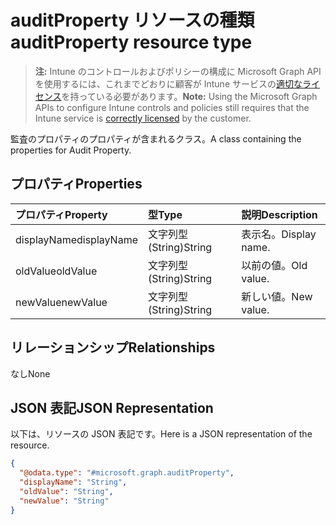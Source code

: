 # <a name="auditproperty-resource-type"></a><span data-ttu-id="399d3-101">auditProperty リソースの種類</span><span class="sxs-lookup"><span data-stu-id="399d3-101">auditProperty resource type</span></span>

> <span data-ttu-id="399d3-102">**注:** Intune のコントロールおよびポリシーの構成に Microsoft Graph API を使用するには、これまでどおりに顧客が Intune サービスの[適切なライセンス](https://go.microsoft.com/fwlink/?linkid=839381)を持っている必要があります。</span><span class="sxs-lookup"><span data-stu-id="399d3-102">**Note:** Using the Microsoft Graph APIs to configure Intune controls and policies still requires that the Intune service is [correctly licensed](https://go.microsoft.com/fwlink/?linkid=839381) by the customer.</span></span>

<span data-ttu-id="399d3-103">監査のプロパティのプロパティが含まれるクラス。</span><span class="sxs-lookup"><span data-stu-id="399d3-103">A class containing the properties for Audit Property.</span></span>
## <a name="properties"></a><span data-ttu-id="399d3-104">プロパティ</span><span class="sxs-lookup"><span data-stu-id="399d3-104">Properties</span></span>
|<span data-ttu-id="399d3-105">プロパティ</span><span class="sxs-lookup"><span data-stu-id="399d3-105">Property</span></span>|<span data-ttu-id="399d3-106">型</span><span class="sxs-lookup"><span data-stu-id="399d3-106">Type</span></span>|<span data-ttu-id="399d3-107">説明</span><span class="sxs-lookup"><span data-stu-id="399d3-107">Description</span></span>|
|:---|:---|:---|
|<span data-ttu-id="399d3-108">displayName</span><span class="sxs-lookup"><span data-stu-id="399d3-108">displayName</span></span>|<span data-ttu-id="399d3-109">文字列型 (String)</span><span class="sxs-lookup"><span data-stu-id="399d3-109">String</span></span>|<span data-ttu-id="399d3-110">表示名。</span><span class="sxs-lookup"><span data-stu-id="399d3-110">Display name.</span></span>|
|<span data-ttu-id="399d3-111">oldValue</span><span class="sxs-lookup"><span data-stu-id="399d3-111">oldValue</span></span>|<span data-ttu-id="399d3-112">文字列型 (String)</span><span class="sxs-lookup"><span data-stu-id="399d3-112">String</span></span>|<span data-ttu-id="399d3-113">以前の値。</span><span class="sxs-lookup"><span data-stu-id="399d3-113">Old value.</span></span>|
|<span data-ttu-id="399d3-114">newValue</span><span class="sxs-lookup"><span data-stu-id="399d3-114">newValue</span></span>|<span data-ttu-id="399d3-115">文字列型 (String)</span><span class="sxs-lookup"><span data-stu-id="399d3-115">String</span></span>|<span data-ttu-id="399d3-116">新しい値。</span><span class="sxs-lookup"><span data-stu-id="399d3-116">New value.</span></span>|

## <a name="relationships"></a><span data-ttu-id="399d3-117">リレーションシップ</span><span class="sxs-lookup"><span data-stu-id="399d3-117">Relationships</span></span>
<span data-ttu-id="399d3-118">なし</span><span class="sxs-lookup"><span data-stu-id="399d3-118">None</span></span>
## <a name="json-representation"></a><span data-ttu-id="399d3-119">JSON 表記</span><span class="sxs-lookup"><span data-stu-id="399d3-119">JSON Representation</span></span>
<span data-ttu-id="399d3-120">以下は、リソースの JSON 表記です。</span><span class="sxs-lookup"><span data-stu-id="399d3-120">Here is a JSON representation of the resource.</span></span>
<!-- {
  "blockType": "resource",
  "@odata.type": "microsoft.graph.auditProperty"
}
-->
``` json
{
  "@odata.type": "#microsoft.graph.auditProperty",
  "displayName": "String",
  "oldValue": "String",
  "newValue": "String"
}
```



